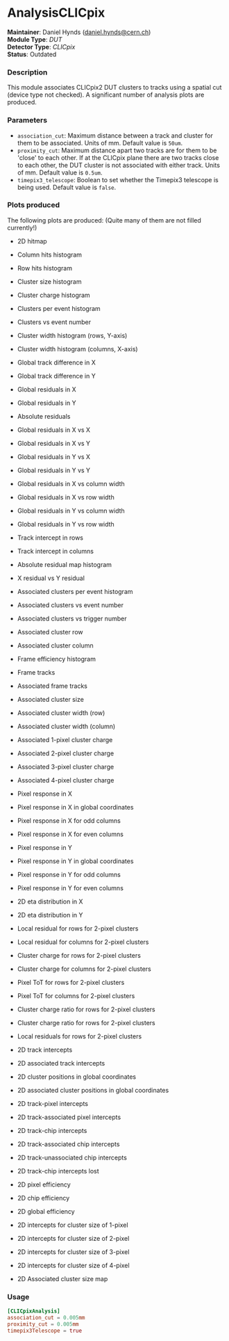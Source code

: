 # AnalysisCLICpix
**Maintainer**: Daniel Hynds (<daniel.hynds@cern.ch>)  
**Module Type**: *DUT*  
**Detector Type**: *CLICpix*  
**Status**: Outdated

### Description
This module associates CLICpix2 DUT clusters to tracks using a spatial cut (device type not checked). A significant number of analysis plots are produced.

### Parameters
* `association_cut`: Maximum distance between a track and cluster for them to be associated. Units of mm. Default value is `50um`.
* `proximity_cut`: Maximum distance apart two tracks are for them to be 'close' to each other. If at the CLICpix plane there are two tracks close to each other, the DUT cluster is not associated with either track. Units of mm. Default value is `0.5um`.
* `timepix3_telescope`: Boolean to set whether the Timepix3 telescope is being used. Default value is `false`.

### Plots produced
The following plots are produced: (Quite many of them are not filled currently!)

* 2D hitmap
* Column hits histogram
* Row hits histogram

* Cluster size histogram
* Cluster charge histogram
* Clusters per event histogram
* Clusters vs event number
* Cluster width histogram (rows, Y-axis)
* Cluster width histogram (columns, X-axis)

* Global track difference in X
* Global track difference in Y
* Global residuals in X
* Global residuals in Y
* Absolute residuals
* Global residuals in X vs X
* Global residuals in X vs Y
* Global residuals in Y vs X
* Global residuals in Y vs Y
* Global residuals in X vs column width
* Global residuals in X vs row width
* Global residuals in Y vs column width
* Global residuals in Y vs row width

* Track intercept in rows
* Track intercept in columns
* Absolute residual map histogram
* X residual vs Y residual
* Associated clusters per event histogram
* Associated clusters vs event number
* Associated clusters vs trigger number
* Associated cluster row
* Associated cluster column
* Frame efficiency histogram
* Frame tracks
* Associated frame tracks
* Associated cluster size
* Associated cluster width (row)
* Associated cluster width (column)
* Associated 1-pixel cluster charge
* Associated 2-pixel cluster charge
* Associated 3-pixel cluster charge
* Associated 4-pixel cluster charge
* Pixel response in X
* Pixel response in X in global coordinates
* Pixel response in X for odd columns
* Pixel response in X for even columns
* Pixel response in Y
* Pixel response in Y in global coordinates
* Pixel response in Y for odd columns
* Pixel response in Y for even columns
* 2D eta distribution in X
* 2D eta distribution in Y

* Local residual for rows for 2-pixel clusters
* Local residual for columns for 2-pixel clusters
* Cluster charge for rows for 2-pixel clusters
* Cluster charge for columns for 2-pixel clusters
* Pixel ToT for rows for 2-pixel clusters
* Pixel ToT for columns for 2-pixel clusters
* Cluster charge ratio for rows for 2-pixel clusters
* Cluster charge ratio for rows for 2-pixel clusters
* Local residuals for rows for 2-pixel clusters

* 2D track intercepts
* 2D associated track intercepts
* 2D cluster positions in global coordinates
* 2D associated cluster positions in global coordinates
* 2D track-pixel intercepts
* 2D track-associated pixel intercepts
* 2D track-chip intercepts
* 2D track-associated chip intercepts
* 2D track-unassociated chip intercepts
* 2D track-chip intercepts lost
* 2D pixel efficiency
* 2D chip efficiency
* 2D global efficiency
* 2D intercepts for cluster size of 1-pixel
* 2D intercepts for cluster size of 2-pixel
* 2D intercepts for cluster size of 3-pixel
* 2D intercepts for cluster size of 4-pixel
* 2D Associated cluster size map


### Usage
```toml
[CLICpixAnalysis]
association_cut = 0.005mm
proximity_cut = 0.005mm
timepix3Telescope = true
```
